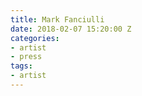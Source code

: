 ```yaml
---
title: Mark Fanciulli
date: 2018-02-07 15:20:00 Z
categories:
- artist
- press
tags:
- artist
---
```


